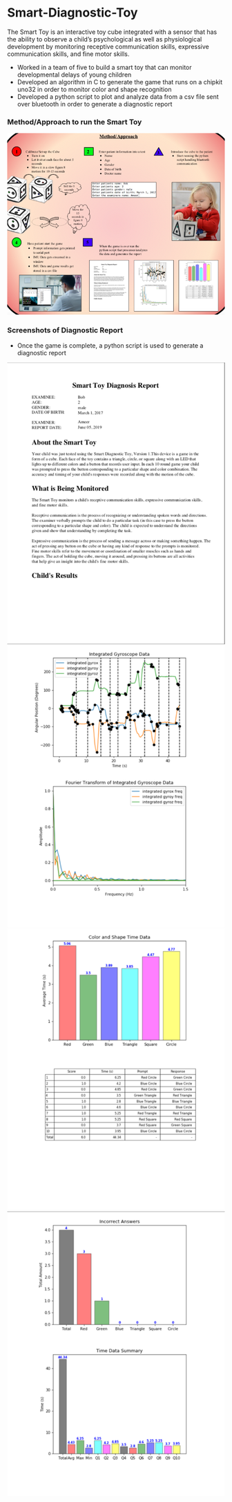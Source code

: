 # Smart-Diagnostic-Toy
The Smart Toy is an interactive toy cube integrated with a sensor that has the ability to observe a child’s psychological as well as physiological development by monitoring receptive communication skills, expressive communication skills, and fine motor skills.

* Worked in a team of five to build a smart toy that can monitor developmental delays of young children
* Developed an algorithm in C to generate the game that runs on a chipkit uno32 in order to monitor color and shape
recognition
* Developed a python script to plot and analyze data from a csv file sent over bluetooth in order to generate a
diagnostic report

### Method/Approach to run the Smart Toy

<img src="https://github.com/ameerkhan97/Smart-Diagnostic-Toy/blob/master/How%20to%20run%20the%20game.png">

### Screenshots of Diagnostic Report

* Once the game is complete, a python script is used to generate a diagnostic report

<img src="https://github.com/ameerkhan97/Smart-Diagnostic-Toy/blob/master/Screenshot%20%231.png">

<img src="https://github.com/ameerkhan97/Smart-Diagnostic-Toy/blob/master/Screenshot%20%232.png">

<img src="https://github.com/ameerkhan97/Smart-Diagnostic-Toy/blob/master/Screenshot%20%233.png">

<img src="https://github.com/ameerkhan97/Smart-Diagnostic-Toy/blob/master/Screenshot%20%234.png">
